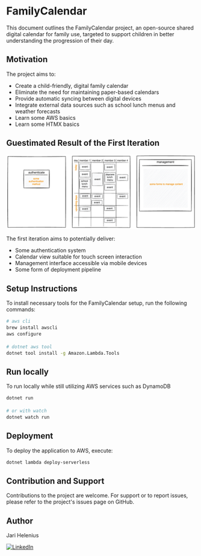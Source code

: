 # FamilyCalendar

This document outlines the FamilyCalendar project, an open-source shared digital calendar for family use, targeted to support children in better understanding the progression of their day.

## Motivation

The project aims to:

- Create a child-friendly, digital family calendar
- Eliminate the need for maintaining paper-based calendars
- Provide automatic syncing between digital devices
- Integrate external data sources such as school lunch menus and weather forecasts
- Learn some AWS basics
- Learn some HTMX basics

## Guestimated Result of the First Iteration

![First iteration](doc/target.excalidraw.png)

The first iteration aims to potentially deliver:

- Some authentication system
- Calendar view suitable for touch screen interaction
- Management interface accessible via mobile devices
- Some form of deployment pipeline

## Setup Instructions

To install necessary tools for the FamilyCalendar setup, run the following commands:

```bash
# aws cli
brew install awscli
aws configure

# dotnet aws tool
dotnet tool install -g Amazon.Lambda.Tools
```

## Run locally

To run locally while still utilizing AWS services such as DynamoDB

```bash
dotnet run

# or with watch
dotnet watch run
```

## Deployment

To deploy the application to AWS, execute:

```bash
dotnet lambda deploy-serverless
```

## Contribution and Support

Contributions to the project are welcome. For support or to report issues, please refer to the project's issues page on GitHub.

## Author

Jari Helenius

[![LinkedIn][linkedin-shield]][linkedin-url]

<!-- MARKDOWN LINKS & IMAGES -->

[linkedin-shield]: https://img.shields.io/badge/-LinkedIn-black.svg?style=for-the-badge&logo=linkedin&colorB=555
[linkedin-url]: https://linkedin.com/in/jari-helenius-a445478a
